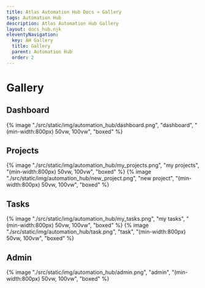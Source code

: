 ```yaml
---
title: Atlas Automation Hub Docs » Gallery
tags: Automation Hub
description: Atlas Automation Hub Gallery
layout: docs_hub.njk
eleventyNavigation:
  key: AH Gallery
  title: Gallery
  parent: Automation Hub
  order: 2
---
```


# Gallery

## Dashboard

{% image "./src/static/img/automation_hub/dashboard.png", "dashboard", "(min-width:800px) 50vw, 100vw", "boxed" %}

## Projects

{% image "./src/static/img/automation_hub/my_projects.png", "my projects", "(min-width:800px) 50vw, 100vw", "boxed" %}
{% image "./src/static/img/automation_hub/new_project.png", "new project", "(min-width:800px) 50vw, 100vw", "boxed" %}

## Tasks

{% image "./src/static/img/automation_hub/my_tasks.png", "my tasks", "(min-width:800px) 50vw, 100vw", "boxed" %}
{% image "./src/static/img/automation_hub/task.png", "task", "(min-width:800px) 50vw, 100vw", "boxed" %}

## Admin
{% image "./src/static/img/automation_hub/admin.png", "admin", "(min-width:800px) 50vw, 100vw", "boxed" %}
